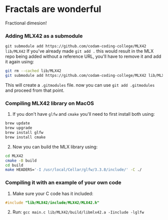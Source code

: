 # Fractals are wonderful

Fractional dimesion!

### Adding MLX42 as a submodule
`git submodule add https://github.com/codam-coding-college/MLX42 lib/MLX42`
If you've already made `git add .` this would result in the MLX repo being added without a reference URL, you'll have to remove it and add it again using:
```bash
git rm --cached lib/MLX42
git submodule add https://github.com/codam-coding-college/MLX42 lib/MLX42
```
This will create a `.gitmodules` file. now you can use `git add .gitmodules` and proceed from that point.


### Compiling MLX42 library on MacOS
1. If you don't have `glfw` and `cmake` you'll need to first install both using:
```bash
brew update
brew upgrade
brew install glfw
brew install cmake
```

2. Now you can build the MLX library using:
```bash
cd MLX42
cmake -B build
cd build
make HEADERS='-I /usr/local/Cellar/glfw/3.3.8/include/' -C ./
```

### Compiling it with an example of your own code
1. Make sure your C code has it included:
```C
#include "lib/MLX42/include/MLX42/MLX42.h"
```

2. Run: `gcc main.c lib/MLX42/build/libmlx42.a -Iinclude -lglfw`

